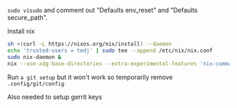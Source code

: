 `sudo visudo` and comment out "Defaults env_reset" and "Defaults secure_path".

 Install nix
```sh
sh <(curl -L https://nixos.org/nix/install) --daemon
echo 'trusted-users = tedj' | sudo tee --append /etc/nix/nix.conf
sudo nix-daemon &
nix --use-xdg-base-directories --extra-experimental-features 'nix-command flakes' develop github:tedski999/dots --command home-manager switch --flake github:tedski999/dots
```

Run `a git setup` but it won't work so temporarily remove `.config/git/config`

Also needed to setup gerrit keys
